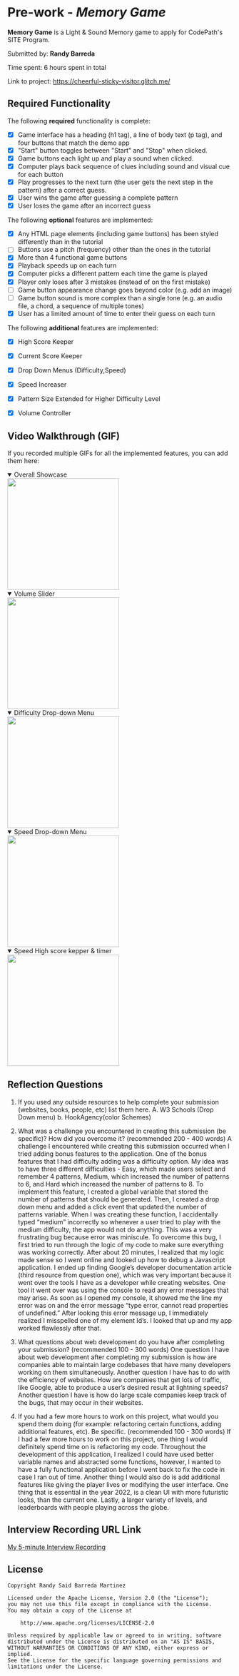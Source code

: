 # Pre-work - *Memory Game*

**Memory Game** is a Light & Sound Memory game to apply for CodePath's SITE Program. 

Submitted by: **Randy Barreda**

Time spent: 6 hours spent in total

Link to project:  https://cheerful-sticky-visitor.glitch.me/

## Required Functionality

The following **required** functionality is complete:

* [x] Game interface has a heading (h1 tag), a line of body text (p tag), and four buttons that match the demo app
* [x] "Start" button toggles between "Start" and "Stop" when clicked. 
* [x] Game buttons each light up and play a sound when clicked. 
* [x] Computer plays back sequence of clues including sound and visual cue for each button
* [x] Play progresses to the next turn (the user gets the next step in the pattern) after a correct guess. 
* [x] User wins the game after guessing a complete pattern
* [x] User loses the game after an incorrect guess

The following **optional** features are implemented:

* [x] Any HTML page elements (including game buttons) has been styled differently than in the tutorial
* [ ] Buttons use a pitch (frequency) other than the ones in the tutorial
* [x] More than 4 functional game buttons
* [x] Playback speeds up on each turn
* [x] Computer picks a different pattern each time the game is played
* [x] Player only loses after 3 mistakes (instead of on the first mistake)
* [ ] Game button appearance change goes beyond color (e.g. add an image)
* [ ] Game button sound is more complex than a single tone (e.g. an audio file, a chord, a sequence of multiple tones)
* [x] User has a limited amount of time to enter their guess on each turn

The following **additional** features are implemented:

- [x] High Score Keeper
- [x] Current Score Keeper
- [x] Drop Down Menus (Difficulty,Speed)
- [x] Speed Increaser
- [x] Pattern Size Extended for Higher Difficulty Level
- [x] Volume Controller 


## Video Walkthrough (GIF)

If you recorded multiple GIFs for all the implemented features, you can add them here:
<details open>
<summary>Overall Showcase</summary>
   <img src="http://g.recordit.co/l4pmbJlBTH.gif"width=250>
<br>
</details>

<details open>
<summary> Volume Slider</summary>
<img src="http://g.recordit.co/3UQtVnTdpU.gif"width=250>
   <br>
</details>

<details open>
<summary>Difficulty Drop-down Menu</summary>
 <img src="http://g.recordit.co/cVSBOT8ZzB.gif"width=250>
   <br>
   
</details>
<details open>
<summary>Speed Drop-down Menu</summary>
 <img src="http://g.recordit.co/7SOu2dZ6sC.gif"width=250>
   <br>
   
</details>
<details open>
<summary>Speed High score kepper & timer </summary>
 <img src="http://g.recordit.co/b2NIyypwou.gif"width=250>
   <br>

## Reflection Questions
1. If you used any outside resources to help complete your submission (websites, books, people, etc) list them here. 
    A. W3 Schools (Drop Down menu)
    b. HookAgency(color Schemes)

2. What was a challenge you encountered in creating this submission (be specific)? How did you overcome it? (recommended 200 - 400 words) 
A challenge I encountered while creating this submission occurred when I tried adding bonus features to the application. One of the bonus features that I had difficulty adding was a difficulty option. My idea was to have three different difficulties - Easy, which made users select and remember 4 patterns, Medium, which increased the number of patterns to 6, and Hard which increased the number of patterns to 8. To implement this feature, I created a global variable that stored the number of patterns that should be generated. Then, I created a drop down menu and added a click event that updated the number of patterns variable. When I was creating these function, I accidentally typed “medium” incorrectly so whenever a user tried to play with the medium difficulty, the app would not do anything. This was a very frustrating bug because error was miniscule. To overcome this bug, I first tried to run through the logic of my code to make sure everything was working correctly. After about 20 minutes, I realized that my logic made sense so I went online and looked up how to debug a Javascript application. I ended up finding Google’s developer documentation article (third resource from question one), which was very important because it went over the tools I have as a developer while creating websites. One tool it went over was using the console to read any error messages that may arise. As soon as I opened my console, it showed me the line my error was on and the error message “type error, cannot read properties of undefined.” After looking this error message up, I immediately realized I misspelled one of my element Id’s. I looked that up and my app worked flawlessly after that.

3. What questions about web development do you have after completing your submission? (recommended 100 - 300 words) 
One question I have about web development after completing my submission is how are companies able to maintain large codebases that have many developers working on them simultaneously. Another question I have has to do with the efficiency of websites. How are companies that get lots of traffic, like Google, able to produce a user’s desired result at lightning speeds? Another question I have is how do large scale companies keep track of the bugs, that may occur in their websites.

4. If you had a few more hours to work on this project, what would you spend them doing (for example: refactoring certain functions, adding additional features, etc). Be specific. (recommended 100 - 300 words) 
If I had a few more hours to work on this project, one thing I would definitely spend time on is refactoring my code. Throughout the development of this application, I realized I could have used better variable names and abstracted some functions, however, I wanted to have a fully functional application before I went back to fix the code in case I ran out of time. Another thing I would also do is add additional features like giving the player lives or modifying the user interface. One thing that is essential in the year 2022, is a clean UI with more futuristic looks, than the current one. Lastly, a larger variety of levels, and leaderboards with people playing across the globe. 



## Interview Recording URL Link

[My 5-minute Interview Recording](https://www.loom.com/share/a093468593c442428639fbb914fab554)


## License

    Copyright Randy Said Barreda Martinez

    Licensed under the Apache License, Version 2.0 (the "License");
    you may not use this file except in compliance with the License.
    You may obtain a copy of the License at

        http://www.apache.org/licenses/LICENSE-2.0

    Unless required by applicable law or agreed to in writing, software
    distributed under the License is distributed on an "AS IS" BASIS,
    WITHOUT WARRANTIES OR CONDITIONS OF ANY KIND, either express or implied.
    See the License for the specific language governing permissions and
    limitations under the License.
